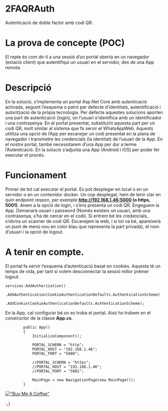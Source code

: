 # 2FAQRAuth
Autenticació de doble factor amb codi QR.
# La prova de concepte (POC)
El repte és com dir-li a una sessió d’un portal oberta en un navegador (estació client) que autentifiqui un usuari en el servidor, des de una App remota.
# Descripció
En la solució, s’implementa un portal Asp.Net Core amb autenticació activada, seguint l’esquema o patró per defecte d’identitats, autentificació i autorització de la pròpia tecnologia. 
Per defecte aquestes solucions aporten una part de autenticació (login), on l’usuari s’identifica amb un identificador i una contrasenya. En el portal presentat, substituïnt aquesta part per un codi QR, molt similar al sistema que fa servir el WhatsAppWeb. Aquests utilitza una opció de l’App per escanejar un codi presentat en la plana de navegador i transmetre les credencials (la identitat) de l’usuari de la App. En el nostre portal, també necessitarem d’una App per dur a terme l’Autenticació. En la solució s’adjunta una App (Android i iOS) per poder fer executar el procés.
# Funcionament
Primer de tot cal executar el portal. Es pot desplegar en local o en un servidor o en un contenidor docker. Un cop desplegat, hem de tenir clar en quin endpoint respon, per exemple **http://192.168.1.46:5000 (o https, 5001)**. 
Anem a la opció de login, i s’ens presenta un codi QR.
Engeguem la App. Demanarà usuari i password (Només existeix un usuari, amb una contrasenya, s’ha de cercar en el codi). Si entrem bé les credencials, s’obrira un scanner de codi QR. Escanejem la web, i si tot va bé, apareixerà un punt de menú nou en color blau que representa la part privada), el nom d’usuari i la opció de logout.
# A tenir en compte.
El portal fa servir l’esquema d’autenticació basat en cookies. Aquesta té un temps de vida, per tant si volem desconnectar la sessió millor prémer logout.
```
services.AddAuthorization()
                .AddAuthentication(CookieAuthenticationDefaults.AuthenticationScheme)
                    .AddCookie(CookieAuthenticationDefaults.AuthenticationScheme);
```

En la App, cal configurar bé on es troba el portal. Això ho trobem en el constructor de la classe **App.cs**.
```
        public App()
        {
            InitializeComponent();

            PORTAL_SCHEMA = "http";
            PORTAL_HOST = "192.168.1.46";
            PORTAL_PORT = "5000";

            //PORTAL_SCHEMA = "https";
            //PORTAL_HOST = "192.168.1.46";
            //PORTAL_PORT = "5001";

            MainPage = new NavigationPage(new MainPage());
        }
```

[!["Buy Me A Coffee"](https://www.buymeacoffee.com/assets/img/custom_images/orange_img.png)](https://www.buymeacoffee.com/jcastellsgH)

:_)



